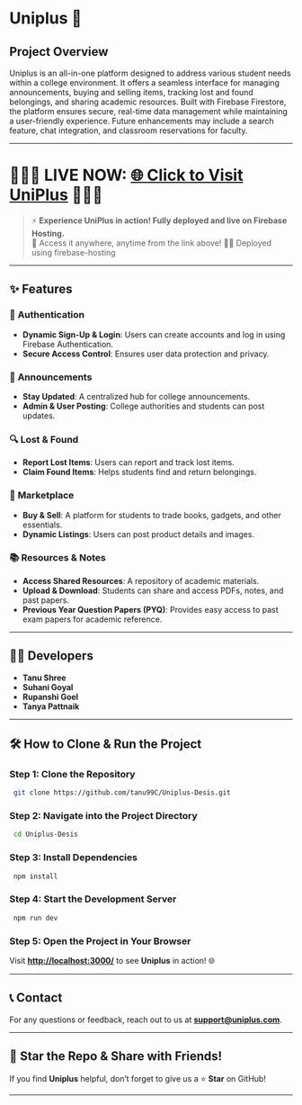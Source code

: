 # **Uniplus** 🚀

## **Project Overview**
Uniplus is an all-in-one platform designed to address various student needs within a college environment. It offers a seamless interface for managing announcements, buying and selling items, tracking lost and found belongings, and sharing academic resources. Built with Firebase Firestore, the platform ensures secure, real-time data management while maintaining a user-friendly experience. Future enhancements may include a search feature, chat integration, and classroom reservations for faculty.

---
# 🚀🚀🚀 LIVE NOW: [🌐 Click to Visit UniPlus](https://eduform-ffd1d.web.app) 🚀🚀🚀

> ⚡ **Experience UniPlus in action! Fully deployed and live on Firebase Hosting.**  
> 📲 Access it anywhere, anytime from the link above!
> 👨‍💻 Deployed using firebase-hosting

---
## **✨ Features**

### 🔑 **Authentication**
- **Dynamic Sign-Up & Login**: Users can create accounts and log in using Firebase Authentication.
- **Secure Access Control**: Ensures user data protection and privacy.

### 📢 **Announcements**
- **Stay Updated**: A centralized hub for college announcements.
- **Admin & User Posting**: College authorities and students can post updates.

### 🔍 **Lost & Found**
- **Report Lost Items**: Users can report and track lost items.
- **Claim Found Items**: Helps students find and return belongings.

### 🛒 **Marketplace**
- **Buy & Sell**: A platform for students to trade books, gadgets, and other essentials.
- **Dynamic Listings**: Users can post product details and images.

### 📚 **Resources & Notes**
- **Access Shared Resources**: A repository of academic materials.
- **Upload & Download**: Students can share and access PDFs, notes, and past papers.
- **Previous Year Question Papers (PYQ)**: Provides easy access to past exam papers for academic reference.

---

## **👨‍💻 Developers**
- **Tanu Shree**
- **Suhani Goyal**
- **Rupanshi Goel**
- **Tanya Pattnaik**

---

## **🛠️ How to Clone & Run the Project**

### **Step 1:** Clone the Repository
```bash
 git clone https://github.com/tanu99C/Uniplus-Desis.git
```

### **Step 2:** Navigate into the Project Directory
```bash
 cd Uniplus-Desis
```

### **Step 3:** Install Dependencies
```bash
 npm install
```

### **Step 4:** Start the Development Server
```bash
 npm run dev
```

### **Step 5:** Open the Project in Your Browser
Visit **[http://localhost:3000/](http://localhost:3000/)** to see **Uniplus** in action! 🌐

---

## **📞 Contact**
For any questions or feedback, reach out to us at **[support@uniplus.com](mailto:support@uniplus.com)**.

---

## **🌟 Star the Repo & Share with Friends!**
If you find **Uniplus** helpful, don’t forget to give us a ⭐ **Star** on GitHub!

---

